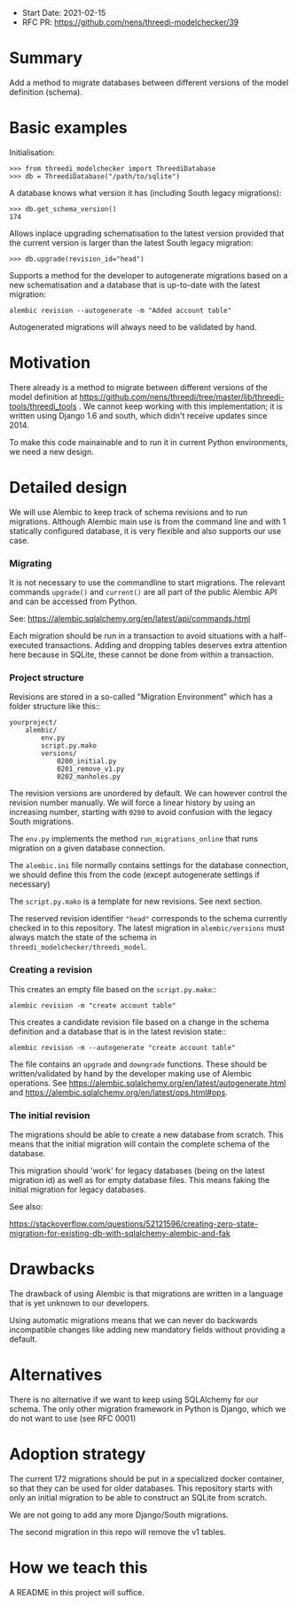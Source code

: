 - Start Date: 2021-02-15
- RFC PR: https://github.com/nens/threedi-modelchecker/39

# Summary

Add a method to migrate databases between different versions of the model
definition (schema).

# Basic examples

Initialisation:

```
>>> from threedi_modelchecker import ThreediDatabase
>>> db = ThreediDatabase("/path/to/sqlite")
```

A database knows what version it has (including South legacy migrations):

```
>>> db.get_schema_version()
174
```

Allows inplace upgrading schematisation to the latest version provided that
the current version is larger than the latest South legacy migration:

```
>>> db.upgrade(revision_id="head")
```

Supports a method for the developer to autogenerate migrations based on a new
schematisation and a database that is up-to-date with the latest migration:

```
alembic revision --autogenerate -m "Added account table"
```

Autogenerated migrations will always need to be validated by hand.

# Motivation

There already is a method to migrate between different versions of the model
definition at https://github.com/nens/threedi/tree/master/lib/threedi-tools/threedi_tools .
We cannot keep working with this implementation; it is written using Django 1.6
and south, which didn't receive updates since 2014.

To make this code mainainable and to run it in current Python environments, we
need a new design.

# Detailed design

We will use Alembic to keep track of schema revisions and to run migrations.
Although Alembic main use is from the command line and with 1 statically
configured database, it is very flexible and also supports our use case.

### Migrating

It is not necessary to use the commandline to start migrations.
The relevant commands ``upgrade()`` and ``current()`` are 
all part of the public Alembic API and can be accessed from Python.

See: https://alembic.sqlalchemy.org/en/latest/api/commands.html

Each migration should be run in a transaction to avoid situations with a half-
executed transactions. Adding and dropping tables deserves extra attention here
because in SQLite, these cannot be done from within a transaction.


### Project structure

Revisions are stored in a so-called "Migration Environment" which has a 
folder structure like this::

```
yourproject/
    alembic/
        env.py
        script.py.mako
        versions/
            0200_initial.py
            0201_remove_v1.py
            0202_manholes.py
```

The revision versions are unordered by default. We can however control the
revision number manually. We will force a linear history by using an
increasing number, starting with ``0200`` to avoid confusion with the legacy
South migrations.

The ``env.py`` implements the method ``run_migrations_online`` that runs
migration on a given database connection. 

The ``alembic.ini`` file normally contains settings for the database connection,
we should define this from the code (except autogenerate settings if necessary)

The ``script.py.mako`` is a template for new revisions. See next section.

The reserved revision identifier ``"head"`` corresponds to the schema currently
checked in to this repository. The latest migration in ``alembic/versions`` must
always match the state of the schema in ``threedi_modelchecker/threedi_model``.

### Creating a revision

This creates an empty file based on the ``script.py.mako``::

```
alembic revision -m "create account table"
```

This creates a candidate revision file based on a change in the schema
definition and a database that is in the latest revision state::

```
alembic revision -m --autogenerate "create account table"
```

The file contains an ``upgrade`` and ``downgrade`` functions. These should be
written/validated by hand by the developer making use of Alembic operations. See
https://alembic.sqlalchemy.org/en/latest/autogenerate.html and 
https://alembic.sqlalchemy.org/en/latest/ops.html#ops.


### The initial revision

The migrations should be able to create a new database from scratch. This means
that the initial migration will contain the complete schema of the database.

This migration should 'work' for legacy databases (being on the latest
migration id) as well as for empty database files. This means faking the initial
migration for legacy databases.

See also:

https://stackoverflow.com/questions/52121596/creating-zero-state-migration-for-existing-db-with-sqlalchemy-alembic-and-fak

# Drawbacks

The drawback of using Alembic is that migrations are written in a language
that is yet unknown to our developers.

Using automatic migrations means that we can never do backwards incompatible
changes like adding new mandatory fields without providing a default.

# Alternatives

There is no alternative if we want to keep using SQLAlchemy for our schema.
The only other migration framework in Python is Django, which we do not want
to use (see RFC 0001)

# Adoption strategy

The current 172 migrations should be put in a specialized docker container, so
that they can be used for older databases. This repository starts with only an
initial migration to be able to construct an SQLite from scratch.

We are not going to add any more Django/South migrations.

The second migration in this repo will remove the v1 tables.

# How we teach this

A README in this project will suffice.

